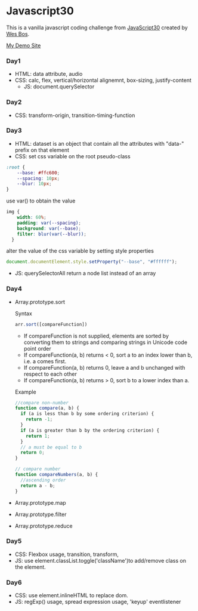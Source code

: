   # Javascript30

This is a vanilla javascript coding challenge from [JavaScript30](https://javascript30.com/) created by [Wes Bos](https://github.com/wesbos).

[My Demo Site](https://tkforce.github.io/javascript30/)

### Day1
  - HTML: data attribute, audio
  - CSS: calc, flex, vertical/horizontal alignemnt, box-sizing, justify-content
    - JS: document.querySelector


### Day2
  - CSS: transform-origin, transition-timing-function


### Day3
  - HTML: dataset is an object that contain all the attributes with "data-" prefix on that element
  - CSS: 
  set css variable on the root pseudo-class    
  ```css
  :root {
      --base: #ffc600;
      --spacing: 10px;
      --blur: 10px;
  }
  ```
  use var() to obtain the value
  ```css
  img {
      width: 60%;
      padding: var(--spacing);
      background: var(--base);
      filter: blur(var(--blur));
    }
  ```
  alter the value of the css variable by setting style properties
  ```javascript
  document.documentElement.style.setProperty("--base", "#ffffff");
  ```
  - JS: querySelectorAll return a node list instead of an array

### Day4
  - Array.prototype.sort
    
    Syntax
    ```javascript 
    arr.sort([compareFunction])
    ```
    - If compareFunction is not supplied, elements are sorted by converting them to strings and comparing strings in Unicode code point order
    - If compareFunction(a, b) returns < 0, sort a to an index lower than b, i.e. a comes first.
    - If compareFunction(a, b) returns 0, leave a and b unchanged with respect to each other
    - If compareFunction(a, b) returns > 0, sort b to a lower index than a.

    Example
    ```javascript
    //compare non-number
    function compare(a, b) {
      if (a is less than b by some ordering criterion) {
        return -1;
      }
      if (a is greater than b by the ordering criterion) {
        return 1;
      }
      // a must be equal to b
      return 0;
    }
    
    // compare number
    function compareNumbers(a, b) {
      //ascending order
      return a - b;
    }
    ```
    
    
  - Array.prototype.map 
  - Array.prototype.filter 
  - Array.prototype.reduce

### Day5
  - CSS: Flexbox usage, transition, transform,
  - JS: use element.classList.toggle('className')to add/remove class on the element.


### Day6
  - CSS: use element.inlineHTML to replace dom.
  - JS: regExp() usage, spread expression usage, 'keyup' eventlistener
